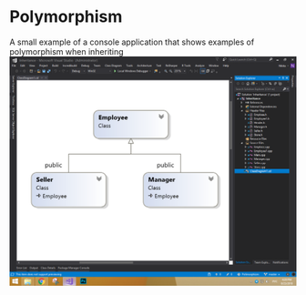 # Polymorphism
A small example of a console application that shows examples of polymorphism when inheriting
![ScreenShot](image.png)
